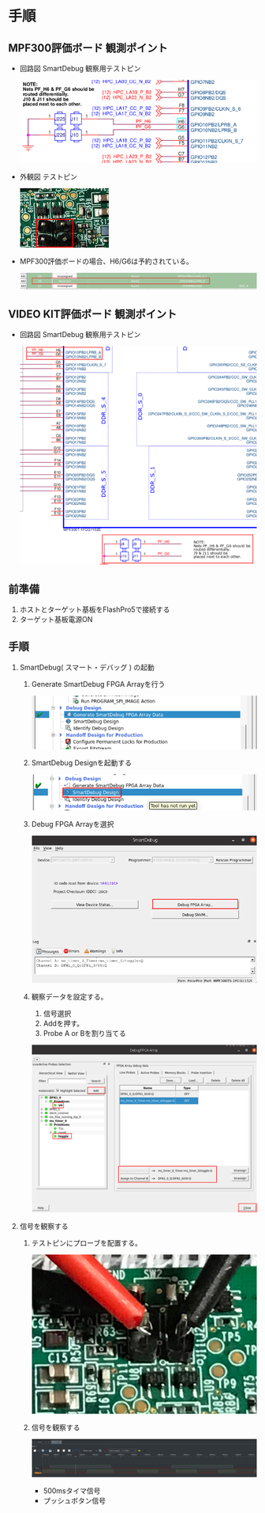 # 手順

## MPF300評価ボード 観測ポイント
* 回路図 SmartDebug 観察用テストピン

    ![PROB_TestPin_CircuitDiagram](images/00A_PROB_TestPin_CircuitDiagram.png "PROB_TestPin_CircuitDiagram")

* 外観図 テストピン

    ![PROB_TestPin](images/00B_PROB_TestPin.png "PROB_TestPin")

* MPF300評価ボードの場合、H6/G6は予約されている。

    ![Constrains](images/01_Constrains.png "Constrains")

## VIDEO KIT評価ボード 観測ポイント
* 回路図 SmartDebug 観察用テストピン

    ![PROB_Videokit TestPin_CircuitDiagram](images/smartdebug_pin.png "TestPin_CircuitDiagram")


## 前準備
1. ホストとターゲット基板をFlashPro5で接続する
2. ターゲット基板電源ON

## 手順
1. SmartDebug( スマート・デバッグ ) の起動 
    1. Generate SmartDebug FPGA Arrayを行う

        ![FPGA_Array](images/02_GenerateSmartDebugFPGAArray.png "FPGA_Array")

    2. SmartDebug Designを起動する

        ![Excute](images/03A_LaunchSmartDebug.png "Excute")

    3. Debug FPGA Arrayを選択

        ![Excute](images/03B_LaunchSmartDebug.png "Excute")

    4. 観察データを設定する。
        1. 信号選択
        2. Addを押す。
        3. Probe A or Bを割り当てる

        ![Excute](images/04_Settingu.png "Excute")


2. 信号を観察する
    1. テストピンにプローブを配置する。

        ![TP](images/00C_PROB_TestPin.png "TP")

    2. 信号を観察する

        ![Oscilloscopes](images/05_Oscilloscopes.png "Oscilloscopes")
        * 500msタイマ信号
        * プッシュボタン信号

